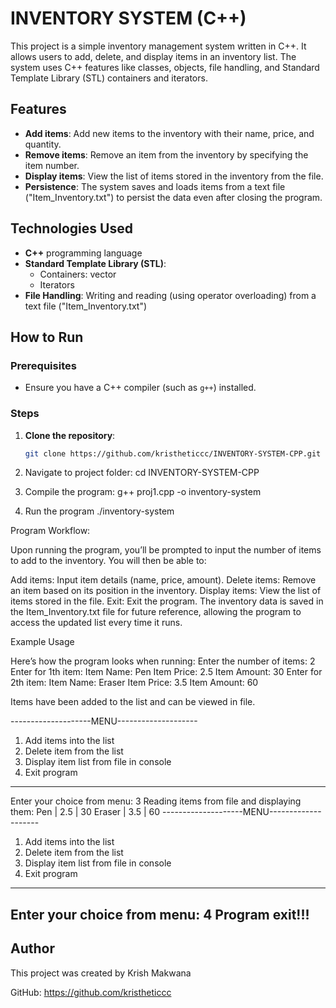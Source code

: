 # INVENTORY SYSTEM (C++)

This project is a simple inventory management system written in C++. It allows users to add, delete, and display items in an inventory list. The system uses C++ features like classes, objects, file handling, and Standard Template Library (STL) containers and iterators.

## Features

- **Add items**: Add new items to the inventory with their name, price, and quantity.
- **Remove items**: Remove an item from the inventory by specifying the item number.
- **Display items**: View the list of items stored in the inventory from the file.
- **Persistence**: The system saves and loads items from a text file ("Item_Inventory.txt") to persist the data even after closing the program.

## Technologies Used

- **C++** programming language
- **Standard Template Library (STL)**:
  - Containers: vector
  - Iterators
- **File Handling**: Writing and reading (using operator overloading) from a text file ("Item_Inventory.txt")

## How to Run

### Prerequisites

- Ensure you have a C++ compiler (such as `g++`) installed.

### Steps

1. **Clone the repository**:

   ```bash
   git clone https://github.com/kristheticcc/INVENTORY-SYSTEM-CPP.git
2. Navigate to project folder:
   cd INVENTORY-SYSTEM-CPP
3. Compile the program:
   g++ proj1.cpp -o inventory-system
4. Run the program
   ./inventory-system

Program Workflow:

Upon running the program, you’ll be prompted to input the number of items to add to the inventory.
You will then be able to:

Add items: Input item details (name, price, amount).
Delete items: Remove an item based on its position in the inventory.
Display items: View the list of items stored in the file.
Exit: Exit the program.
The inventory data is saved in the Item_Inventory.txt file for future reference, allowing the program to access the updated list every time it runs.

Example Usage

Here’s how the program looks when running:
Enter the number of items: 2
Enter for 1th item:
Item Name: Pen
Item Price: 2.5
Item Amount: 30
Enter for 2th item:
Item Name: Eraser
Item Price: 3.5
Item Amount: 60

Items have been added to the list and can be viewed in file.

--------------------MENU--------------------
1. Add items into the list
2. Delete item from the list
3. Display item list from file in console
4. Exit program
____________________________________________
Enter your choice from menu: 3
Reading items from file and displaying them:
Pen | 2.5 | 30
Eraser | 3.5 | 60
--------------------MENU--------------------
1. Add items into the list
2. Delete item from the list
3. Display item list from file in console
4. Exit program
____________________________________________
Enter your choice from menu: 4
Program exit!!!
---

## Author

This project was created by Krish Makwana

GitHub: https://github.com/kristheticcc

